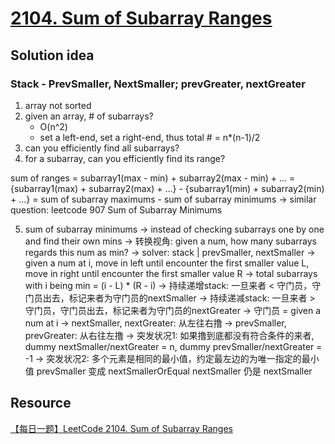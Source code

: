 # [2104. Sum of Subarray Ranges](https://leetcode.com/problems/sum-of-subarray-ranges/description/)

## Solution idea
### Stack - PrevSmaller, NextSmaller; prevGreater, nextGreater
1. array not sorted
2. given an array, # of subarrays?
    - O(n^2)
    - set a left-end, set a right-end, thus total # = n*(n-1)/2
3. can you efficiently find all subarrays? 
4. for a subarray, can you efficiently find its range?

sum of ranges = subarray1(max - min) + subarray2(max - min) + ...
    = {subarray1(max) + subarray2(max) + ...} - {subarray1(min) + subarray2(min) + ...}
    = sum of subarray maximums - sum of subarray minimums
    -> similar question: leetcode 907 Sum of Subarray Minimums

5. sum of subarray minimums
    -> instead of checking subarrays one by one and find their own mins
    -> 转换视角: given a num, how many subarrays regards this num as min?
    -> solver: stack | prevSmaller, nextSmaller
    -> given a num at i, 
    move in left until encounter the first smaller value L, 
    move in right until encounter the first smaller value R
    -> total subarrays with i being min = (i - L) * (R - i)
    -> 持续递增stack: 一旦来者 < 守门员，守门员出去，标记来者为守门员的nextSmaller
    -> 持续递减stack: 一旦来者 > 守门员，守门员出去，标记来者为守门员的nextGreater
    -> 守门员 = given a num at i
    -> nextSmaller, nextGreater: 从左往右撸
    -> prevSmaller, prevGreater: 从右往左撸
    -> 突发状况1: 如果撸到底都没有符合条件的来者, 
    dummy nextSmaller/nextGreater = n, dummy prevSmaller/nextGreater = -1
    -> 突发状况2: 
    多个元素是相同的最小值，约定最左边的为唯一指定的最小值
    prevSmaller 变成 nextSmallerOrEqual 
    nextSmaller 仍是 nextSmaller

## Resource
[【每日一题】LeetCode 2104. Sum of Subarray Ranges](https://www.youtube.com/watch?v=xba0NzSbuas&t=300s&ab_channel=HuifengGuan)